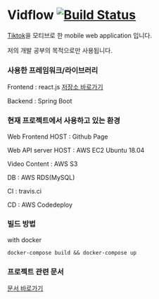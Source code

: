 # Vidflow [![Build Status](https://travis-ci.org/ryrie/vidflow.svg?branch=master)](https://travis-ci.org/ryrie/vidflow)


[Tiktok](www.tiktok.com)을 모티브로 한 mobile web application 입니다.

저의 개발 공부의 목적으로만 사용됩니다. 

### 사용한 프레임워크/라이브러리

Frontend : react.js [저장소 바로가기](www.github.com/ryrie/vidflow-web)

Backend : Spring Boot

### 현재 프로젝트에서 사용하고 있는 환경

Web Frontend HOST : Github Page

Web API server HOST : AWS EC2 Ubuntu 18.04

Video Content : AWS S3

DB : AWS RDS(MySQL)

CI : travis.ci

CD : AWS Codedeploy


### 빌드 방법

with docker

`docker-compose build && docker-compose up`

### 프로젝트 관련 문서

[문서 바로가기](docs/Index.adoc)

